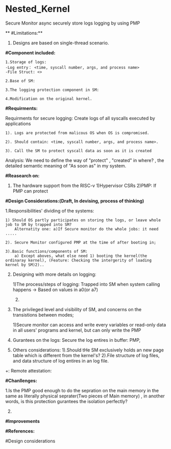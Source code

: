# Nested_Kernel 

Secure Monitor async securely store logs logging by using PMP

**
#Limitations:**
1. Designs are based on single-thread scenario.


**#Component included:**

    1.Storage of logs:
    -Log entry： <time, syscall number, args, and process name>
    -File Struct: <>

    2.Base of SM:

    3.The logging protection component in SM:

    4.Modification on the original kernel.

**#Requirments:**

Requirments for secure logging: Create logs of all syscalls executed by applications

    1). Logs are protected from malicous OS when OS is compromised.
    
    2). Should contain: <time, syscall number, args, and process name>.
    
    3). Call the SM to protect syscall data as soon as it is created

Analysis: We need to define the way of "protect" , "created" in where? , the detailed semantic meaning of "As soon as"  in my system.



**#Reasearch on:**

1. The hardware support from the RISC-v
    1)Hypervisor CSRs
    2)PMP: If PMP can protect 



**#Design Considerations:(Draft, In devising, process of thinking)**

1.Responsibilities' dividing of the systems:

    1) Should OS partly participates on storing the logs, or leave whole job to SM by trapped into SM?
        Alternatity one: a)If Secure monitor do the whole jobs: it need .....
        
    2). Secure Monitor configured PMP at the time of after booting in;
    
    3).Basic functions/components of SM:
        a) Except aboves, what else need 1) booting the kernel(the ordinaray kernel), (Feature: Checking the intergerity of loading kernel by SM)2)..

2. Designing with more details on logging:

    1)The process/steps of logging:
         Trapped into SM when system calling happens -> Based on values in a0(or a7)
         
    2)

3. The privileged level and visibility of SM, and concerns on the transistions between modes;

    1)Secure monitor can access and write every variables or read-only data in all users' programs and kernel, but can only write the PMP

4. Gurantees on the logs:
    Secure the log entires in buffer: PMP, 


5. Others considerations:
    1).Should tHe SM exclusively holds an new page table which is different from the kernel's?
    2).File structure of log files, and data structure of log entires in an log file.

+: Remote attestation:



**#Chanllenges:**

1.Is the PMP good enough to do the sepration on the main memory in the same as literally physical seprater(Two pieces of Main memory)  , in another words, is this protection gurantees the isolation perfectly?

2.

**#Improvements**


**#References:**







#Design considerations
